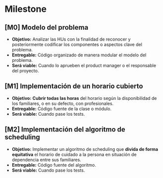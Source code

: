 # Milestone

## [M0] Modelo del problema

- **Objetivo:** Analizar las HUs con la finalidad de reconocer y posteriormente codificar los componentes o aspectos clave del problema.
- **Entregable:** Código organizado de manera modular el modelo del problema.
- **Será viable:** Cuando lo aprueben el product manager o el responsable del proyecto.

## [M1] Implementación de un horario cubierto

- **Objetivo:** **Cubrir todas las horas** del horario según la disponibilidad de los familiares, o en su defecto, con profesionales.
- **Entregable:** Código fuente de la clase o módulo.
- **Será viable:** Cuando pase los tests.

## [M2] Implementación del algoritmo de scheduling

- **Objetivo:** Implementar un algoritmo de scheduling que **divida de forma equitativa** el horario de cuidado a la persona en situación de dependencia entre sus familiares.
- **Entregable:** Código fuente del algoritmo.
- **Será viable:** Cuando pase los tests.
